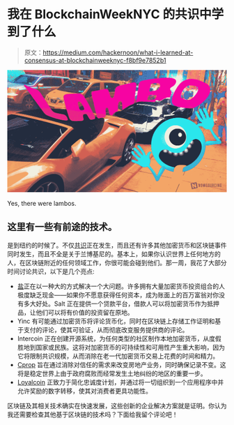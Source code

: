 # 我在 BlockchainWeekNYC 的共识中学到了什么

> 原文：<https://medium.com/hackernoon/what-i-learned-at-consensus-at-blockchainweeknyc-f8bf9e7852b1>

![](img/caea7b3300f7a04b83852214edd3775b.png)

Yes, there were lambos.

## 这里有一些有前途的技术。

是到纽约的时候了。不仅[共识](https://www.coindesk.com/events/consensus-2018/register/)正在发生，而且还有许多其他加密货币和区块链事件同时发生，而且不全是关于兰博基尼的。基本上，如果你认识世界上任何地方的人，在区块链附近的任何领域工作，你很可能会碰到他们。那一周，我花了大部分时间讨论共识，以下是几个亮点:

*   [盐](https://saltlending.com/)正在以一种大的方式解决一个大问题。许多拥有大量加密货币投资组合的人极度缺乏现金——如果你不愿意获得任何资本，成为账面上的百万富翁对你没有多大好处。Salt 正在提供一个贷款平台，借款人可以将加密货币作为抵押品，让他们可以将有价值的投资留在原地。
*   Yinc 有可能通过加密货币将评论货币化，同时在区块链上存储工作证明和基于支付的评论，使其可验证，从而彻底改变服务提供商的评论。
*   Intercoin 正在创建开源系统，为任何类型的社区制作本地加密货币，从度假胜地到国家或民族。这将对加密货币的可持续性和可用性产生重大影响，因为它将限制共识规模，从而消除在老一代加密货币交易上花费的时间和精力。
*   [Cprop](https://cprop.io/) 旨在通过消除对信任的需求来改变房地产业务，同时确保记录不变。这将是稳定世界上由于政府腐败而经常发生土地纠纷的地区的重要一步。
*   [Loyalcoin](https://loyalcoin.io/) 正致力于简化忠诚度计划，并通过将一切组织到一个应用程序中并允许奖励的数字转移，使其对消费者更具功能性。

区块链及其相关技术确实在快速发展，这些创新的企业解决方案就是证明。你认为我还需要检查其他基于区块链的技术吗？下面给我留个评论吧！